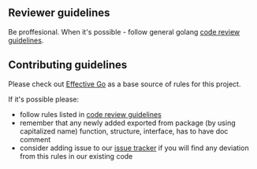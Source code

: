 ## Reviewer guidelines

Be proffesional. When it's possible - follow general golang [code review guidelines](https://github.com/golang/go/wiki/CodeReviewComments).

## Contributing guidelines

Please check out [Effective Go](https://golang.org/doc/effective_go.html) as 
a base source of rules for this project.

If it's possible please:
* follow rules listed in [code review guidelines](https://github.com/golang/go/wiki/CodeReviewComments)
* remember that any newly added exported from package (by using capitalized name) function, structure, interface, has to have doc comment
* consider adding issue to our [issue tracker](https://github.com/Mirantis/virtlet/issues) if you will find any deviation from this rules in our existing code
